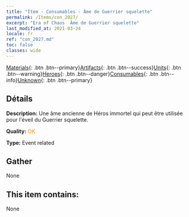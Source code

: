 ```yaml
---
title: "Item - Consumables - Âme de Guerrier squelette"
permalink: /Items/con_2027/
excerpt: "Era of Chaos  Âme de Guerrier squelette"
last_modified_at: 2021-03-24
locale: fr
ref: "con_2027.md"
toc: false
classes: wide
---
```

 [Materials](/fr/Items/){: .btn .btn--primary}[Artifacts](/fr/Items/Artifacts/){: .btn .btn--success}[Units](/fr/Items/Units/){: .btn .btn--warning}[Heroes](/fr/Items/Heroes/){: .btn .btn--danger}[Consumables](/fr/Items/Consumables/){: .btn .btn--info}[Unknown](/fr/Items/Unknown/){: .btn .btn--primary}

## Détails
 **Description:** Une âme ancienne de Héros immortel qui peut être utilisée pour l'éveil du Guerrier squelette.

 **Quality:** <span style="color: #FF8C00">OK</span>

 **Type:** Event related

## Gather

  None

## This item contains:

  None

